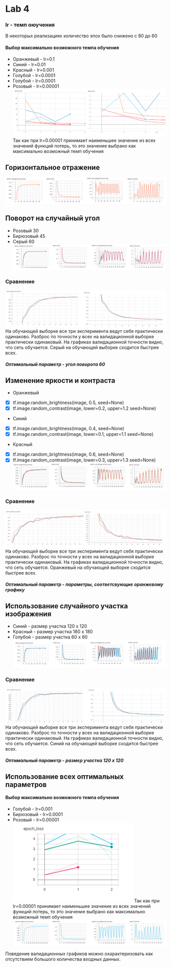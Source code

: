 # Lab 4
### lr - темп оюучения
В некоторых реализациях количество эпох было снижено с 80  до 60
#### Выбор  максимально возможного темпа обучения
* Оранжевый - lr=0.1
* Синий - lr=0.01
* Красный - lr=0.001
* Голубой -  lr=0.0001
* Голубой -  lr=0.0001
* Розовый -  lr=0.00001
![lr](lr.png)
Так как при lr=0.00001 принимает наименьшее значение из всех значений функций потерь, то это значение выбрано как  максимально возможный темп обучения
##  Горизонтальное отражение
![flip](flip.png)
## Поворот на случайный угол
* Розовый 30
* Бирюзовый 45
* Серый 60
![rotate](rotate.png)
### Сравнение
![zoom](zoom_rt.png)
На обучающей выборке все три эксперимента ведут себя практически одинаково. Разброс по точности у всех на валидационной выборке практически одинаковый. На графиках  валидационной точности видно, что сеть обучается.
Серый на обучающей выборке сходится быстрее всех.
##### Оптимальный параметр - угол поворота 60
## Изменение яркости и контраста
 * Оранжевый   
- [x] tf.image.random_brightness(image, 0.5, seed=None)
- [x] tf.image.random_contrast(image, lower=0.2, upper=1.2 seed=None)
* Синий 
- [x] tf.image.random_brightness(image, 0.4, seed=None)
- [x] tf.image.random_contrast(image, lower=0.1, upper=1.1 seed=None)
* Красный 
- [x] tf.image.random_brightness(image, 0.6, seed=None)
- [x] tf.image.random_contrast(image, lower=0.3, upper=1.3 seed=None)
![contrast](contrast.png)
### Сравнение
![zoom](zoom_contrast.png)
На обучающей выборке все три эксперимента ведут себя практически одинаково. Разброс по точности у всех на валидационной выборке практически одинаковый. На графиках  валидационной точности видно, что сеть обучается.
Оранжевый на обучающей выборке сходится быстрее всех.
##### Оптимальный параметр - параметры, соответсвующие оранжевому графику

## Использование случайного участка изображения
* Синий - размер участка  120 х 120
* Красный - размер участка  180 х 180
* Голубой - размер участка  60 х 60
![contrast](crop.png)
### Сравнение
![crop](zoom_crop.png)
На обучающей выборке все три эксперимента ведут себя практически одинаково. Разброс по точности у всех на валидационной выборке практически одинаковый. На графиках  валидационной точности видно, что сеть обучается.
Синий на обучающей выборке сходится быстрее всех.
##### Оптимальный параметр - размер участка 120 х 120

## Использование всех оптимальных параметров
#### Выбор  максимально возможного темпа обучения
* Голубой -  lr=0.001
* Бирюзовый -  lr=0.0001
* Розовый -  lr=0.00001
![lrd](lr_d.png)
Так как при lr=0.00001 принимает наименьшее значение из всех значений функций потерь, то это значение выбрано как  максимально возможный темп обучения
![all](all.png)

Поведение валидационных графиков можно охарактеризовать как отсутствием большого количества входных данных.
